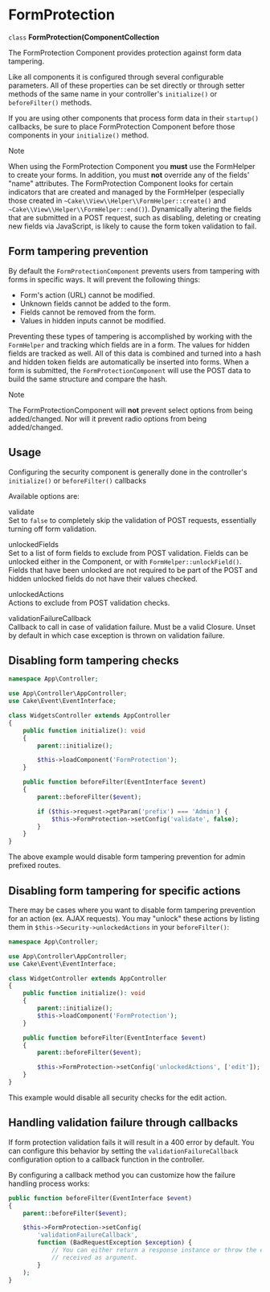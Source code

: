 # FormProtection

`class` **FormProtection(ComponentCollection**

The FormProtection Component provides protection against form data tampering.

Like all components it is configured through several configurable parameters.
All of these properties can be set directly or through setter methods of the
same name in your controller's `initialize()` or `beforeFilter()` methods.

If you are using other components that process form data in their `startup()`
callbacks, be sure to place FormProtection Component before those components
in your `initialize()` method.

> [!NOTE]
> When using the FormProtection Component you **must** use the FormHelper to create
> your forms. In addition, you must **not** override any of the fields' "name"
> attributes. The FormProtection Component looks for certain indicators that are
> created and managed by the FormHelper (especially those created in
> `~Cake\\View\\Helper\\FormHelper::create()` and
> `~Cake\\View\\Helper\\FormHelper::end()`). Dynamically altering
> the fields that are submitted in a POST request, such as disabling, deleting
> or creating new fields via JavaScript, is likely to cause the form token
> validation to fail.

## Form tampering prevention

By default the `FormProtectionComponent` prevents users from tampering with
forms in specific ways. It will prevent the following things:

- Form's action (URL) cannot be modified.
- Unknown fields cannot be added to the form.
- Fields cannot be removed from the form.
- Values in hidden inputs cannot be modified.

Preventing these types of tampering is accomplished by working with the `FormHelper`
and tracking which fields are in a form. The values for hidden fields are
tracked as well. All of this data is combined and turned into a hash and hidden
token fields are automatically be inserted into forms. When a form is submitted,
the `FormProtectionComponent` will use the POST data to build the same structure
and compare the hash.

> [!NOTE]
> The FormProtectionComponent will **not** prevent select options from being
> added/changed. Nor will it prevent radio options from being added/changed.

## Usage

Configuring the security component is generally done in the controller's
`initialize()` or `beforeFilter()` callbacks

Available options are:

validate  
Set to `false` to completely skip the validation of POST
requests, essentially turning off form validation.

unlockedFields  
Set to a list of form fields to exclude from POST validation. Fields can be
unlocked either in the Component, or with
`FormHelper::unlockField()`. Fields that have been unlocked are
not required to be part of the POST and hidden unlocked fields do not have
their values checked.

unlockedActions  
Actions to exclude from POST validation checks.

validationFailureCallback  
Callback to call in case of validation failure. Must be a valid Closure.
Unset by default in which case exception is thrown on validation failure.

## Disabling form tampering checks

``` php
namespace App\Controller;

use App\Controller\AppController;
use Cake\Event\EventInterface;

class WidgetsController extends AppController
{
    public function initialize(): void
    {
        parent::initialize();

        $this->loadComponent('FormProtection');
    }

    public function beforeFilter(EventInterface $event)
    {
        parent::beforeFilter($event);

        if ($this->request->getParam('prefix') === 'Admin') {
            $this->FormProtection->setConfig('validate', false);
        }
    }
}
```

The above example would disable form tampering prevention for admin prefixed
routes.

## Disabling form tampering for specific actions

There may be cases where you want to disable form tampering prevention for an
action (ex. AJAX requests). You may "unlock" these actions by listing them in
`$this->Security->unlockedActions` in your `beforeFilter()`:

``` php
namespace App\Controller;

use App\Controller\AppController;
use Cake\Event\EventInterface;

class WidgetController extends AppController
{
    public function initialize(): void
    {
        parent::initialize();
        $this->loadComponent('FormProtection');
    }

    public function beforeFilter(EventInterface $event)
    {
        parent::beforeFilter($event);

        $this->FormProtection->setConfig('unlockedActions', ['edit']);
    }
}
```

This example would disable all security checks for the edit action.

## Handling validation failure through callbacks

If form protection validation fails it will result in a 400 error by default.
You can configure this behavior by setting the `validationFailureCallback`
configuration option to a callback function in the controller.

By configuring a callback method you can customize how the failure handling process
works:

``` php
public function beforeFilter(EventInterface $event)
{
    parent::beforeFilter($event);

    $this->FormProtection->setConfig(
        'validationFailureCallback',
        function (BadRequestException $exception) {
            // You can either return a response instance or throw the exception
            // received as argument.
        }
    );
}
```
